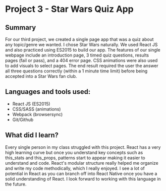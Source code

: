 <h1>Project 3 - Star Wars Quiz App</h1>
<h2>Summary</h2>
<p>For our third project, we created a single page app that was a quiz about any topic/genre we wanted. I chose Star Wars naturally. We used React JS and also practiced using ES2015 to build our app. The features of our single webpage include an introduction page, 3 timed quiz questions, results pages (fail or pass), and a 404 error page. CSS animations were also used to add visuals to select pages. The end result required the user the answer all three questions correctly (within a 1 minute time limit) before being accepted into a Star Wars fan club.</p>

<h2>Languages and tools used:</h2>
<ul>
<li>React JS (ES2015)</li>
<li>CSS/SASS (animations)</li>
<li>Webpack (browsersync)</li>
<li>Git/Github</li>
</ul>

<h2>What did I learn?</h2>
<p>Every single person in my class struggled with this project. React has a very high learning curve but once you understand key concepts such as this_stats and this_props, patterns start to appear making it easier to understand and code. React's modular structure really  helped me organize and write my code methodically, which I really enjoyed. I see a lot of potential in React as you can branch off into React Native once you have a solid understanding of React. I look forward to working with this language in the future.</p>

